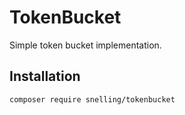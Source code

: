 TokenBucket
=========================

Simple token bucket implementation.

## Installation
```
composer require snelling/tokenbucket
```